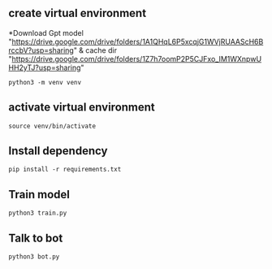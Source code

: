 ## create virtual environment
*Download Gpt model "https://drive.google.com/drive/folders/1A1QHqL6P5xcqjG1WVjRUAAScH6BrccbV?usp=sharing" & cache dir "https://drive.google.com/drive/folders/1Z7h7oomP2P5CJFxo_IM1WXnpwUHH2yTJ?usp=sharing"
```
python3 -m venv venv
```
## activate virtual environment
```
source venv/bin/activate
```
## Install dependency
```
pip install -r requirements.txt
```
## Train model
```
python3 train.py
```
## Talk to bot
```
python3 bot.py
```
